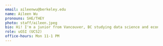 ```yaml
---
email: aileenwu@berkeley.edu
name: Aileen Wu
pronouns: SHE/THEY
photo: staff/aileen.jpeg
bio: Hi! I'm a junior from Vancouver, BC studying data science and econ. Probably chasing snow or fun hikes when not studying. Super stoked to meet everyone!
role: uGSI (UCS2)
office-hours: Mon 11-1 PM
---
```

